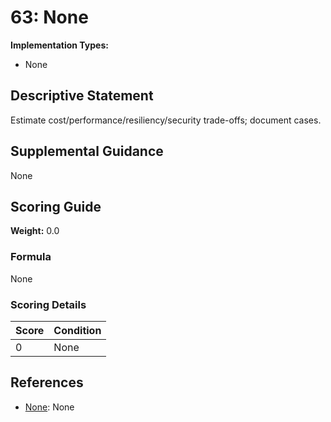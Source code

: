 # 63: None

**Implementation Types:**
- None

## Descriptive Statement

Estimate cost/performance/resiliency/security trade-offs; document cases.

## Supplemental Guidance

None

## Scoring Guide

**Weight:** 0.0

### Formula

None

### Scoring Details

| Score | Condition |
| ----- | --------- |
| 0 | None |

## References

- [None](None): None

